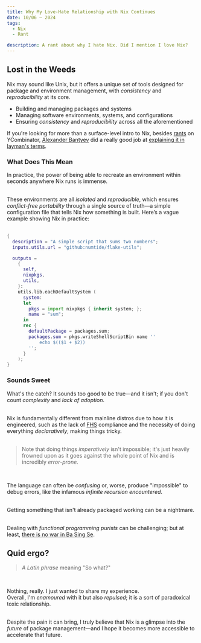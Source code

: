 ```yaml
---
title: Why My Love-Hate Relationship with Nix Continues
date: 10/06 — 2024
tags:
  - Nix
  - Rant

description: A rant about why I hate Nix. Did I mention I love Nix?
---
```


## Lost in the Weeds

Nix may sound like Unix, but it offers a unique set of tools designed for package and environment management, with _consistency_ and _reproducibility_ at its core.

- Building and managing packages and systems
- Managing software environments, systems, and configurations
- Ensuring _consistency_ and _reproducibility_ across all the aforementioned

If you're looking for more than a surface-level intro to Nix, besides [rants](https://news.ycombinator.com/item?id=23251895) on YCombinator, [Alexander Bantyev](https://github.com/balsoft) did a really good job at [explaining it in layman's terms](https://serokell.io/blog/what-is-nix).

### What Does This Mean

In practice, the power of being able to recreate an environment within seconds anywhere Nix runs is immense.  
<br>

These environments are all _isolated_ and _reproducible_, which ensures _conflict-free portability_ through a single source of truth—a simple configuration file that tells Nix how something is built. Here’s a vague example showing Nix in practice:  
<br>

```nix
{
  description = "A simple script that sums two numbers";
  inputs.utils.url = "github:numtide/flake-utils";

  outputs =
    {
      self,
      nixpkgs,
      utils,
    }:
    utils.lib.eachDefaultSystem (
      system:
      let
        pkgs = import nixpkgs { inherit system; };
        name = "sum";
      in
      rec {
        defaultPackage = packages.sum;
        packages.sum = pkgs.writeShellScriptBin name ''
          	echo $(($1 + $2))
        '';
      }
    );
}
```

### Sounds Sweet

What's the catch? It sounds too good to be true—and it isn't; if you don't count _complexity_ and _lack of adoption_.  
<br>

Nix is fundamentally different from mainline distros due to how it is engineered, such as the lack of [FHS](https://refspecs.linuxfoundation.org/FHS_3.0/fhs-3.0.pdf) compliance and the necessity of doing everything _declaratively_, making things tricky.  
<br>

> Note that doing things _imperatively_ isn't impossible; it's just heavily frowned upon as it goes against the whole point of Nix and is incredibly _error-prone_.

<br>

The language can often be _confusing_ or, worse, produce "impossible" to debug errors, like the infamous _infinite recursion encountered_.  
<br>

Getting something that isn't already packaged working can be a nightmare.  
<br>

Dealing with _functional programming purists_ can be challenging; but at least, [there is no war in Ba Sing Se](https://github.com/KFearsoff/nix-drama-explained).

## Quid ergo?

> _A Latin phrase_ meaning "So what?"

<br>

Nothing, really. I just wanted to share my experience.  
Overall, I'm _enamoured_ with it but also _repulsed_; it is a sort of paradoxical toxic relationship.  
<br>

Despite the pain it can bring, I truly believe that Nix is a glimpse into the _future_ of package management—and I hope it becomes more accessible to accelerate that future.
